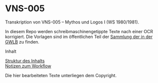 # VNS-005

Transkription von VNS-005 – Mythos und Logos I (WS 1980/1981). 

In diesem Repo werden schreibmaschinengetippte Texte nach einer OCR korrigiert. Die Vorlagen sind im öffentlichen Teil der [Sammlung der in der GWLB](http://digitale-sammlungen.gwlb.de/sammlungen/sammlungsliste/werksansicht?tx_dlf%5Bid%5D=1175&tx_dlf%5Bpage%5D=1&cHash=c27902a3b435af445a145845d69a0dad) zu finden.

Inhalt

[Struktur des Inhalts](inhalt.md)  
[Notizen zum Workflow](workflow/workflow.md)


Die hier bearbeiteten Texte unterliegen dem Copyright.

